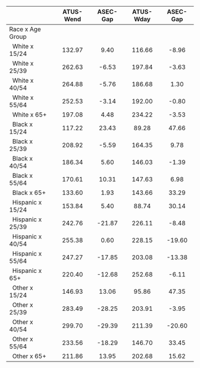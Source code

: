 
|                      |    ATUS-Wend |     ASEC-Gap |    ATUS-Wday |     ASEC-Gap |
| -------------------- | :----------: | :----------: | :----------: | :----------: |
| Race x Age Group     |              |              |              |              |
| &nbsp;&nbsp;White x 15/24 |       132.97 |         9.40 |       116.66 |        -8.96 |
| &nbsp;&nbsp;White x 25/39 |       262.63 |        -6.53 |       197.84 |        -3.63 |
| &nbsp;&nbsp;White x 40/54 |       264.88 |        -5.76 |       186.68 |         1.30 |
| &nbsp;&nbsp;White x 55/64 |       252.53 |        -3.14 |       192.00 |        -0.80 |
| &nbsp;&nbsp;White x 65+ |       197.08 |         4.48 |       234.22 |        -3.53 |
| &nbsp;&nbsp;Black x 15/24 |       117.22 |        23.43 |        89.28 |        47.66 |
| &nbsp;&nbsp;Black x 25/39 |       208.92 |        -5.59 |       164.35 |         9.78 |
| &nbsp;&nbsp;Black x 40/54 |       186.34 |         5.60 |       146.03 |        -1.39 |
| &nbsp;&nbsp;Black x 55/64 |       170.61 |        10.31 |       147.63 |         6.98 |
| &nbsp;&nbsp;Black x 65+ |       133.60 |         1.93 |       143.66 |        33.29 |
| &nbsp;&nbsp;Hispanic x 15/24 |       153.84 |         5.40 |        88.74 |        30.14 |
| &nbsp;&nbsp;Hispanic x 25/39 |       242.76 |       -21.87 |       226.11 |        -8.48 |
| &nbsp;&nbsp;Hispanic x 40/54 |       255.38 |         0.60 |       228.15 |       -19.60 |
| &nbsp;&nbsp;Hispanic x 55/64 |       247.27 |       -17.85 |       203.08 |       -13.38 |
| &nbsp;&nbsp;Hispanic x 65+ |       220.40 |       -12.68 |       252.68 |        -6.11 |
| &nbsp;&nbsp;Other x 15/24 |       146.93 |        13.06 |        95.86 |        47.35 |
| &nbsp;&nbsp;Other x 25/39 |       283.49 |       -28.25 |       203.91 |        -3.95 |
| &nbsp;&nbsp;Other x 40/54 |       299.70 |       -29.39 |       211.39 |       -20.60 |
| &nbsp;&nbsp;Other x 55/64 |       233.56 |       -18.29 |       146.70 |        33.45 |
| &nbsp;&nbsp;Other x 65+ |       211.86 |        13.95 |       202.68 |        15.62 |

